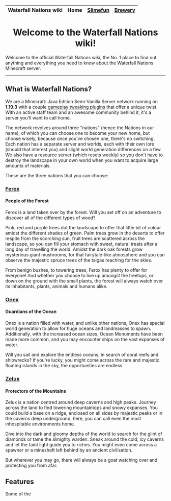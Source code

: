 | Waterfall Nations wiki | **Home** | [Slimefun](slimefun/index.md) | [Brewery](brewery/index.md) |
|:---|:-:|:-:|:-:|

<div align="center">
  
Welcome to the Waterfall Nations wiki!
======================================

</div>

Welcome to the official Waterfall Nations wiki, the No. 1 place to find out anything and everything you need to know about the Waterfall Nations Minecraft server.

***

## What is Waterfall Nations?

We are a Minecraft: Java Edition Semi-Vanilla Server network running on **1.19.3** with a couple [gameplay tweaking plugins](#Features) that offer a unique twist. With an active staff team and an awesome community behind it, it's a server you'll want to call home.

The network revolves around three "nations" (hence the Nations in our name), of which you can choose one to become your new home, but choose wisely, because once you've chosen one, there's no switching. Each nation has a separate server and worlds, each with their own lore (should that interest you) and slight world generation differences on a few. We also have a resource server (which resets weekly) so you don't have to destroy the landscape in your own world when you want to acquire large amounts of materials.

These are the three nations that you can choose:

### [Ferox](ferox.md)
#### People of the Forest

Ferox is a land taken over by the forest. Will you set off on an adventure to discover all of the different types of wood?

Pink, red and purple trees dot the landscape to offer that little bit of colour amidst the different shades of green. Palm trees grow in the deserts to offer respite from the scorching sun, fruit trees are scattered across the landscape, so you can fill your stomach with sweet, natural treats after a long day of travelling the world. Amidst the dark oak forests grow mysterious giant mushrooms, for that fairytale-like atmosphere and you can observe the majestic spruce trees of the taigas reaching for the skies.

From benign bushes, to towering trees, Ferox has plenty to offer for everyone! And whether you choose to live up amongst the treetops, or down on the ground with the small plants, the forest will always watch over its inhabitants, plants, animals and humans alike.

### [Onex](onex.md)
#### Guardians of the Ocean

Onex is a nation filled with water, and unlike other nations, Onex has special world generation to allow for huge oceans and landmasses to spawn. Additionally, with the increased ocean sizes, Ocean Monuments have been made more common, and you may encounter ships on the vast expanses of water.

Will you sail and explore the endless oceans, in search of coral reefs and shipwrecks? If you're lucky, you might come across the rare and majestic floating islands in the sky, the opportunities are endless.

### [Zelux](zelux.md)
#### Protectors of the Mountains

Zelux is a nation centred around deep caverns and high peaks. Journey across the land to find towering mountaintops and snowy expanses. You could build a base on a ridge, enclosed on all sides by majestic peaks or in the caverns deep underground, here, you can call even the most inhospitable environments home.

Dive into the dark and gloomy depths of the world to search for the glint of diamonds or tame the almighty warden. Sneak around the cold, icy caverns and let the faint light guide you to riches. You might even come across a spawner or a mineshaft left behind by an ancient civilisation.

But wherever you may go, there will always be a goat watching over and protecting you from afar.

## Features

Some of the
